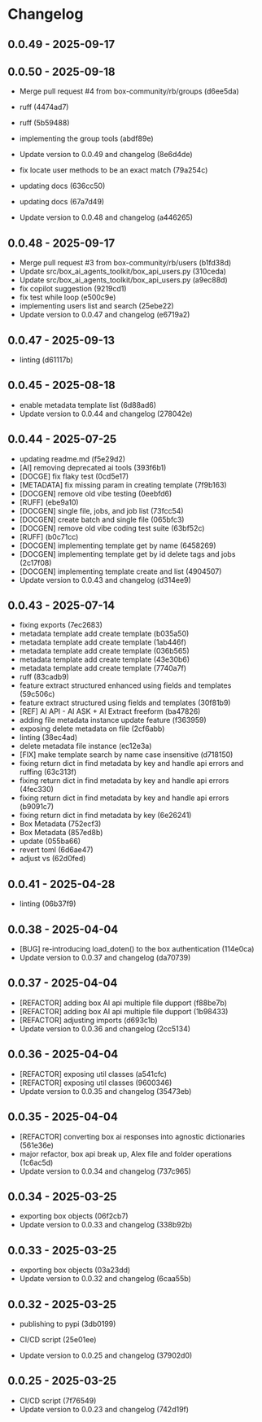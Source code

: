 # Changelog
## 0.0.49 - 2025-09-17
## 0.0.50 - 2025-09-18

* Merge pull request #4 from box-community/rb/groups (d6ee5da)
* ruff (4474ad7)
* ruff (5b59488)
* implementing the group tools (abdf89e)
* Update version to 0.0.49 and changelog (8e6d4de)

* fix locate user methods to be an exact match (79a254c)
* updating docs (636cc50)
* updating docs (67a7d49)
* Update version to 0.0.48 and changelog (a446265)

## 0.0.48 - 2025-09-17

* Merge pull request #3 from box-community/rb/users (b1fd38d)
* Update src/box_ai_agents_toolkit/box_api_users.py (310ceda)
* Update src/box_ai_agents_toolkit/box_api_users.py (a9ec88d)
* fix copilot suggestion (9219cd1)
* fix test while loop (e500c9e)
* implementing users list and search (25ebe22)
* Update version to 0.0.47 and changelog (e6719a2)
## 0.0.47 - 2025-09-13

* linting (d61117b)
## 0.0.45 - 2025-08-18

* enable metadata template list (6d88ad6)
* Update version to 0.0.44 and changelog (278042e)
## 0.0.44 - 2025-07-25

* updating readme.md (f5e29d2)
* [AI] removing deprecated ai tools (393f6b1)
* [DOCGE] fix flaky test (0cd5e17)
* [METADATA] fix missing param in creating template (7f9b163)
* [DOCGEN] remove old vibe testing (0eebfd6)
* [RUFF] (ebe9a10)
* [DOCGEN] single file, jobs, and job list (73fcc54)
* [DOCGEN] create batch and single file (065bfc3)
* [DOCGEN] remove old vibe coding test suite (63bf52c)
* [RUFF] (b0c71cc)
* [DOCGEN] implementing template get by name (6458269)
* [DOCGEN] implementing template get by id delete tags and jobs (2c17f08)
* [DOCGEN] implementing template create and list (4904507)
* Update version to 0.0.43 and changelog (d314ee9)
## 0.0.43 - 2025-07-14

* fixing exports (7ec2683)
* metadata template add create template (b035a50)
* metadata template add create template (1ab446f)
* metadata template add create template (036b565)
* metadata template add create template (43e30b6)
* metadata template add create template (7740a7f)
* ruff (83cadb9)
* feature extract structured enhanced using fields and templates (59c506c)
* feature extract structured using fields and templates (30f81b9)
* [REF] AI API - AI ASK + AI Extract freeform (ba47826)
* adding file metadata instance update feature (f363959)
* exposing delete metadata on file (2cf6abb)
* linting (38ec4ad)
* delete metadata file instance (ec12e3a)
* [FIX] make template search by name case insensitive (d718150)
* fixing return dict in find metadata by key and handle api errors and ruffing (63c313f)
* fixing return dict in find metadata by key and handle api errors (4fec330)
* fixing return dict in find metadata by key and handle api errors (b9091c7)
* fixing return dict in find metadata by key (6e26241)
* Box Metadata (752ecf3)
* Box Metadata (857ed8b)
* update (055ba66)
* revert toml (6d6ae47)
* adjust vs (62d0fed)
## 0.0.41 - 2025-04-28

* linting (06b37f9)
## 0.0.38 - 2025-04-04

* [BUG] re-introducing load_doten() to the box authentication (114e0ca)
* Update version to 0.0.37 and changelog (da70739)
## 0.0.37 - 2025-04-04

* [REFACTOR] adding box AI api multiple file dupport (f88be7b)
* [REFACTOR] adding box AI api multiple file dupport (1b98433)
* [REFACTOR] adjusting imports (d693c1b)
* Update version to 0.0.36 and changelog (2cc5134)
## 0.0.36 - 2025-04-04

* [REFACTOR] exposing util classes (a541cfc)
* [REFACTOR] exposing util classes (9600346)
* Update version to 0.0.35 and changelog (35473eb)
## 0.0.35 - 2025-04-04

* [REFACTOR] converting box ai responses into agnostic dictionaries (561e36e)
* major refactor, box api break up, Alex file and folder operations (1c6ac5d)
* Update version to 0.0.34 and changelog (737c965)
## 0.0.34 - 2025-03-25

* exporting box objects (06f2cb7)
* Update version to 0.0.33 and changelog (338b92b)
## 0.0.33 - 2025-03-25

* exporting box objects (03a23dd)
* Update version to 0.0.32 and changelog (6caa55b)
## 0.0.32 - 2025-03-25

* publishing to pypi (3db0199)

* CI/CD script (25e01ee)
* Update version to 0.0.25 and changelog (37902d0)
## 0.0.25 - 2025-03-25

* CI/CD script (7f76549)
* Update version to 0.0.23 and changelog (742d19f)